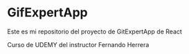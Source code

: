 # GifExpertApp

Este es mi repositorio del proyecto de GitExpertApp de React

Curso de UDEMY del instructor Fernando Herrera

